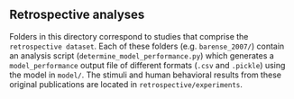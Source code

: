 ## Retrospective analyses

Folders in this directory correspond to studies that comprise the `retrospective dataset`. Each of these folders (e.g. `barense_2007/`) contain an analysis script (`determine_model_performance.py`) which generates a `model_performance` output file of different formats (`.csv` and `.pickle`) using the model in `model/`. The stimuli and human behavioral results from these original publications are located in `retrospective/experiments`.
